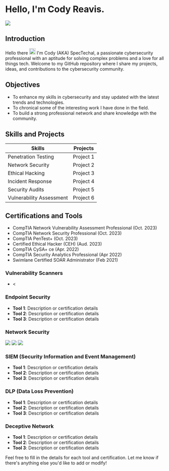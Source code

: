 # Hello, I'm Cody Reavis.

<a href="https://www.linkedin.com/in/crsecurity"><img src="https://img.shields.io/badge/-LinkedIn-0072b1?&style=for-the-badge&logo=linkedin&logoColor=white" /></a>

## Introduction
Hello there <img src="https://slackmojis.com/emojis/1532-lightsaber/download" alt="Lightsaber" width="20" height="20" /> I'm Cody (AKA) SpecTechal, a passionate cybersecurity professional with an aptitude for solving complex problems and a love for all things tech. Welcome to my GitHub repository where I share my projects, ideas, and contributions to the cybersecurity community.

## Objectives
- To enhance my skills in cybersecurity and stay updated with the latest trends and technologies.
- To chronical some of the interesting work I have done in the field.
- To build a strong professional network and share knowledge with the community.

## Skills and Projects

| **Skills**                | **Projects**                                                                 |
|---------------------------|------------------------------------------------------------------------------|
| Penetration Testing       | Project 1                        |
| Network Security          | Project 2                        |
| Ethical Hacking           | Project 3                        |
| Incident Response         | Project 4                        |
| Security Audits           | Project 5                        |
| Vulnerability Assessment  | Project 6                        |

## Certifications and Tools
- CompTIA Network Vulnerability Assessment Professional (Oct. 2023)
- CompTIA Network Security Professional (Oct. 2023)
- CompTIA PenTest+ (Oct. 2023)
- Certified Ethical Hacker (CEH) (Aud. 2023)
- CompTIA CySA+ ce (Apr. 2022)
- CompTIA Security Analytics Professional (Apr 2022)
- Swimlane Certified SOAR Administrator (Feb 2021)

### Vulnerability Scanners
- <

### Endpoint Security
- **Tool 1**: Description or certification details
- **Tool 2**: Description or certification details
- **Tool 3**: Description or certification details

### Network Security
<img src="https://img.shields.io/badge/-Security%20Onion-0072b1?&style=for-the-badge&logo=security-onion&logoColor=white" />
<img src="https://img.shields.io/badge/-Wireshark-0072b1?&style=for-the-badge&logo=wireshark&logoColor=white" />
<img src="https://img.shields.io/badge/-Suricata-EF3B2D?&style=for-the-badge&logo=Suricata&logoColor=white" />

### SIEM (Security Information and Event Management)
- **Tool 1**: Description or certification details
- **Tool 2**: Description or certification details
- **Tool 3**: Description or certification details

### DLP (Data Loss Prevention)
- **Tool 1**: Description or certification details
- **Tool 2**: Description or certification details
- **Tool 3**: Description or certification details

### Deceptive Network
- **Tool 1**: Description or certification details
- **Tool 2**: Description or certification details
- **Tool 3**: Description or certification details

Feel free to fill in the details for each tool and certification. Let me know if there's anything else you'd like to add or modify!
